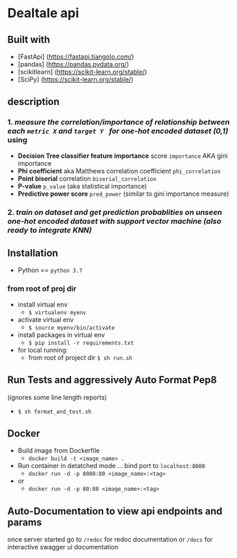 # Dealtale api

## Built with

- [FastApi] (https://fastapi.tiangolo.com/)
- [pandas] (https://pandas.pydata.org/)
- [scikitlearn] (https://scikit-learn.org/stable/)
- [SciPy] (https://scikit-learn.org/stable/)

## description

### 1. **_measure the correlation/importance of relationship between each `metric X` and `target Y ` for one-hot encoded dataset (0,1)_** using

- **Decision Tree classifier feature importance** score `importance` AKA gini importance
- **Phi coefficient** aka Matthews correlation coefficient `phi_correlation`
- **Point biserial** correlation `biserial_correlation`
- **P-value** `p_value` (aka statistical importance)
- **Predictive power score** `pred_power` (similar to gini importance measure)

### 2. **_train on dataset and get prediction probablities on unseen one-hot encoded dataset with support vector machine (also ready to integrate KNN)_**

## Installation

- Python == `python 3.7`

### from root of proj dir

- install virtual env
  - `$ virtualenv myenv`
- activate virtual env
  - `$ source myenv/bin/activate`
- install packages in virtual env
  - `$ pip install -r requirements.txt`
- for local running:
  - from root of project dir `$ sh run.sh`
## Run Tests and aggressively Auto Format Pep8
(ignores some line length reports)
- `$ sh format_and_test.sh`

## Docker

- Build image from Dockerfile
  - `docker build -t <image_name> .`
- Run container in detatched mode ... bind port to `localhost:8000`
  - `docker run -d -p 8000:80 <image_name>:<tag>`
- or
  - `docker run -d -p 80:80 <image_name>:<tag>`

## Auto-Documentation to view api endpoints and params

once server started go to `/redoc` for redoc documentation or `/docs` for interactive swagger ui documentation

